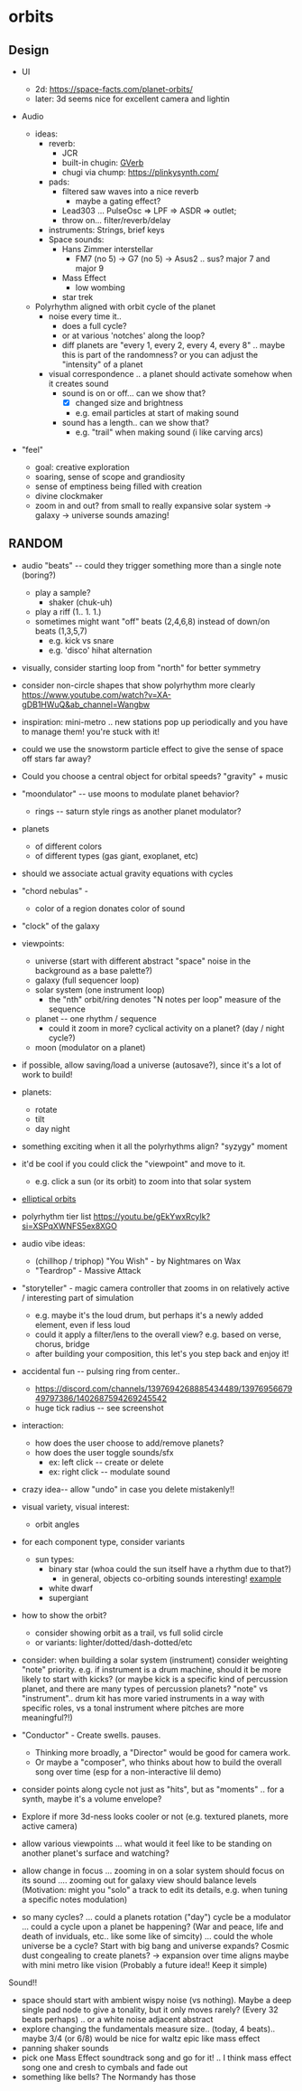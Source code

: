 # orbits

## Design

- UI
    - 2d: https://space-facts.com/planet-orbits/
    - later: 3d seems nice for excellent camera and lightin
- Audio
    - ideas:
      - reverb:
        - JCR
        - built-in chugin: [GVerb](https://chuck.stanford.edu/doc/reference/chugins.html#GVerb)
        - chugi via chump: https://plinkysynth.com/
      - pads:
        - filtered saw waves into a nice reverb
          - maybe a gating effect?
        - Lead303 ... PulseOsc => LPF => ASDR => outlet;
        - throw on... filter/reverb/delay
      - instruments: Strings, brief keys
      - Space sounds:
        - Hans Zimmer interstellar
          - FM7 (no 5) -> G7 (no 5) -> Asus2 .. sus? major 7 and major 9
        - Mass Effect
          - low wombing
        - star trek
    - Polyrhythm aligned with orbit cycle of the planet
      - noise every time it..
        - does a full cycle?
        - or at various 'notches' along the loop?
        - diff planets are "every 1, every 2, every 4, every 8"  .. maybe this is part of the randomness? or you can adjust the "intensity" of a planet
      - visual correspondence .. a planet should activate somehow when it creates sound
        - sound is on or off... can we show that?
          - [x] changed size and brightness
          - e.g. email particles at start of making sound
        - sound has a length.. can we show that?
          - e.g. "trail" when making sound (i like carving arcs)

- "feel"
  - goal: creative exploration
  - soaring, sense of scope and grandiosity
  - sense of emptiness being filled with creation
  - divine clockmaker
  - zoom in and out? from small to really expansive solar system -> galaxy -> universe sounds amazing!

## RANDOM

- audio "beats" -- could they trigger something more than a single note (boring?)
  - play a sample?
    - shaker (chuk-uh)
  - play a riff (1.. 1. 1.)
  - sometimes might want "off" beats (2,4,6,8) instead of down/on beats (1,3,5,7)
    - e.g. kick vs snare
    - e.g. 'disco' hihat alternation
- visually, consider starting loop from "north" for better symmetry
- consider non-circle shapes that show polyrhythm more clearly https://www.youtube.com/watch?v=XA-gDB1HWuQ&ab_channel=Wangbw
- inspiration: mini-metro .. new stations pop up periodically and you have to manage them! you're stuck with it!
- could we use the snowstorm particle effect to give the sense of space off stars far away?
- Could you choose a central object for orbital speeds? "gravity" + music
- "moondulator" -- use moons to modulate planet behavior?
  - rings -- saturn style rings as another planet modulator?
- planets
  - of different colors
  - of different types (gas giant, exoplanet, etc)
- should we associate actual gravity equations with cycles
- "chord nebulas" -
  - color of a region donates color of sound
- "clock" of the galaxy
- viewpoints:
  - universe (start with different abstract "space" noise in the background as a base palette?)
  - galaxy (full sequencer loop)
  - solar system (one instrument loop)
    - the "nth" orbit/ring denotes "N notes per loop" measure of the sequence
  - planet -- one rhythm / sequence
    - could it zoom in more? cyclical activity on a planet? (day / night cycle?)
  - moon (modulator on a planet)
- if possible, allow saving/load a universe (autosave?), since it's a lot of work to build!
- planets:
  - rotate
  - tilt
  - day night
- something exciting when it all the polyrhythms align? "syzygy" moment
- it'd be cool if you could click the "viewpoint" and move to it.
  - e.g. click a sun (or its orbit) to zoom into that solar system
- [elliptical orbits](https://astronomy.stackexchange.com/questions/1979/why-are-most-planetary-orbits-nearly-circular)
- polyrhythm tier list https://youtu.be/gEkYwxRcyIk?si=XSPqXWNFS5ex8XGO
- audio vibe ideas:
  - (chillhop / triphop) "You Wish" - by Nightmares on Wax
  - "Teardrop" - Massive Attack
- "storyteller" - magic camera controller that zooms in on relatively active / interesting part of simulation
  - e.g. maybe it's the loud drum, but perhaps it's a newly added element, even if less loud
  - could it apply a filter/lens to the overall view? e.g. based on verse, chorus, bridge
  - after building your composition, this let's you step back and enjoy it!
- accidental fun -- pulsing ring from center..
  - https://discord.com/channels/1397694268885434489/1397695667949797386/1402687594269245542
  - huge tick radius -- see screenshot
- interaction:
  - how does the user choose to add/remove planets?
  - how does the user toggle sounds/sfx
    - ex: left click -- create or delete
    - ex: right click -- modulate sound
- crazy idea-- allow "undo" in case you delete mistakenly!!
- visual variety, visual interest:
  - orbit angles
- for each component type, consider variants
  - sun types:
    - binary star (whoa could the sun itself have a rhythm due to that?)
      - in general, objects co-orbiting sounds interesting! [example](https://sites.ualberta.ca/~pogosyan/teaching/ASTRO_122/lect13/lecture13.html)
    - white dwarf
    - supergiant
- how to show the orbit?
  - consider showing orbit as a trail, vs full solid circle
  - or variants: lighter/dotted/dash-dotted/etc

- consider: when building a solar system (instrument) consider weighting "note" priority. e.g. if instrument is a drum machine, should it be more likely to start with kicks? (or maybe kick is a specific kind of percussion planet, and there are many types of percussion planets? "note" vs "instrument".. drum kit has more varied instruments in a way with specific roles, vs a tonal instrument where pitches are more meaningful?!)
- "Conductor" - Create swells. pauses.
  - Thinking more broadly, a "Director" would be good for camera work.
  - Or maybe a "composer", who thinks about how to build the overall song over time (esp for a non-interactive lil demo)
- consider points along cycle not just as "hits", but as "moments" .. for a synth, maybe it's a volume envelope?
- Explore if more 3d-ness looks cooler or not (e.g. textured planets, more active camera)
- allow various viewpoints
  ... what would it feel like to be standing on another planet's surface and watching?

- allow change in focus
  ... zooming in on a solar system should focus on its sound
  .... zooming out for galaxy view should balance levels
  (Motivation: might you "solo" a track to edit its details, e.g. when tuning a specific notes modulation)

- so many cycles?
  ... could a planets rotation ("day") cycle be a modulator
  ... could a cycle upon a planet be happening? (War and peace, life and death of inviduals, etc.. like some like of simcity)
  ... could the whole universe be a cycle? Start with big bang and universe expands? Cosmic dust congealing to create planets? -> expansion over time aligns maybe with mini metro like vision
(Probably a future idea!! Keep it simple)



Sound!!
- space should start with ambient wispy noise (vs nothing). Maybe a deep single pad node to give a tonality, but it only moves rarely? (Every 32 beats perhaps) .. or a white noise adjacent abstract
- explore changing the fundamentals measure size.. (today, 4 beats).. maybe 3/4 (or 6/8) would be nice for waltz epic like mass effect
- panning shaker sounds
- pick one Mass Effect soundtrack song and go for it! .. I think mass effect song one and cresh to cymbals and fade out
- something like bells? The Normandy has those
